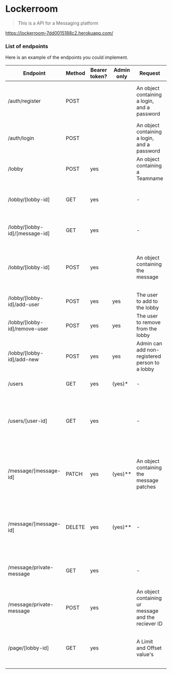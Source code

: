 # Lockerroom

> This is a API for a Messaging platform

https://lockerroom-7dd0015188c2.herokuapp.com/

### List of endpoints

Here is an example of the endpoints you could implement.

| Endpoint                       | Method | Bearer token? | Admin only | Request                                             | Response                                                                                                 |
| ------------------------------ | ------ | ------------- | ---------- | --------------------------------------------------- | -------------------------------------------------------------------------------------------------------- |
| /auth/register                 | POST   |               |            | An object containing a login, and a password        | A message stating the user has been created (or the approriate error, if any)                            |
| /auth/login                    | POST   |               |            | An object containing a login, and a password        | A JSON Web Token/session ID (or the approriate error, if any)                                            |
| /lobby                         | POST   | yes           |            | An object containing a Teamname                     | A message stating Lobby created succesfully                                                              |
| /lobby/[lobby-id]              | GET    | yes           |            | -                                                   | An array containing all the message from the lobby                                                       |
| /lobby/[lobby-id]/[message-id] | GET    | yes           |            | -                                                   | A single message object from the lobby                                                                   |
| /lobby/[lobby-id]              | POST   | yes           |            | An object containing the message                    | A message stating the message has been posted (or the approriate error, if any)                          |
| /lobby/[lobby-id]/add-user     | POST   | yes           | yes        | The user to add to the lobby                        | Add an user to a lobby                                                                                   |
| /lobby/[lobby-id]/remove-user  | POST   | yes           | yes        | The user to remove from the lobby                   | Removes an user from the lobby                                                                           |
| /lobby/[lobby-id]/add-new      | POST   | yes           | yes        | Admin can add non-registered person to a lobby      | Adds a person to lobby that has no account yet                                                           |
| /users                         | GET    | yes           | (yes)\*    | -                                                   | All the users from the same lobby                                                                        |
| /users/[user-id]               | GET    | yes           |            | -                                                   | A single user. If the user is not an admin, can only get details from people that are in the same lobby. |
| /message/[message-id]          | PATCH  | yes           | (yes)\*\*  | An object containing the message patches            | Edit a message. Users can only edit their own messages, unless they are admins.                          |
| /message/[message-id]          | DELETE | yes           | (yes)\*\*  | -                                                   | Delete a message. Users can only edit their own messages, unless they are admins.                        |
| /message/private-message       | GET    | yes           |            | -                                                   | Shows all private messages u send and recieved                                                           |
| /message/private-message       | POST   | yes           |            | An object containing ur message and the reciever ID | Sends a private message , recieve a msg saying pm send                                                   |
| /page/[lobby-id]               | GET    | yes           |            | A Limit and Offset value's                          | This returns a list of messages that considers the LIMIT and OFFSET                                      |
